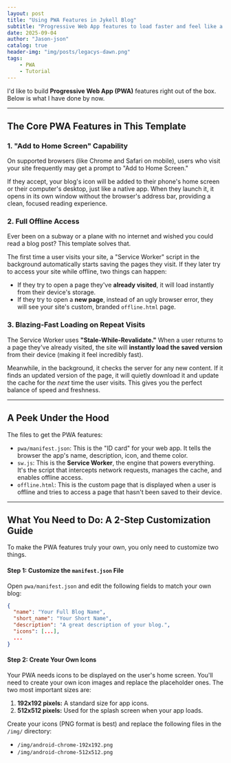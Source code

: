 ```yaml
---
layout: post
title: "Using PWA Features in Jykell Blog"
subtitle: "Progressive Web App features to load faster and feel like a native app."
date: 2025-09-04
author: "Jason-json"
catalog: true
header-img: "img/posts/legacys-dawn.png"
tags:
    - PWA
    - Tutorial
---
```


I'd like to build **Progressive Web App (PWA)** features right out of the box. Below is what I have done by now.

---

## The Core PWA Features in This Template

### 1. "Add to Home Screen" Capability

On supported browsers (like Chrome and Safari on mobile), users who visit your site frequently may get a prompt to "Add to Home Screen."

If they accept, your blog's icon will be added to their phone's home screen or their computer's desktop, just like a native app. When they launch it, it opens in its own window without the browser's address bar, providing a clean, focused reading experience.

### 2. Full Offline Access

Ever been on a subway or a plane with no internet and wished you could read a blog post? This template solves that.

The first time a user visits your site, a "Service Worker" script in the background automatically starts saving the pages they visit. If they later try to access your site while offline, two things can happen:

*   If they try to open a page they've **already visited**, it will load instantly from their device's storage.
*   If they try to open a **new page**, instead of an ugly browser error, they will see your site's custom, branded `offline.html` page.

### 3. Blazing-Fast Loading on Repeat Visits

The Service Worker uses **"Stale-While-Revalidate."**  When a user returns to a page they've already visited, the site will **instantly load the saved version** from their device (making it feel incredibly fast).

Meanwhile, in the background, it checks the server for any new content. If it finds an updated version of the page, it will quietly download it and update the cache for the *next* time the user visits. This gives you the perfect balance of speed and freshness.

---

## A Peek Under the Hood

The files to get the PWA features:

*   `pwa/manifest.json`: This is the "ID card" for your web app. It tells the browser the app's name, description, icon, and theme color.
*   `sw.js`: This is the **Service Worker**, the engine that powers everything. It's the script that intercepts network requests, manages the cache, and enables offline access.
*   `offline.html`: This is the custom page that is displayed when a user is offline and tries to access a page that hasn't been saved to their device.

---

## What You Need to Do: A 2-Step Customization Guide

To make the PWA features truly your own, you only need to customize two things.

#### Step 1: Customize the `manifest.json` File

Open `pwa/manifest.json` and edit the following fields to match your own blog:

```json
{
  "name": "Your Full Blog Name",
  "short_name": "Your Short Name",
  "description": "A great description of your blog.",
  "icons": [...],
  ...
}
```

#### Step 2: Create Your Own Icons

Your PWA needs icons to be displayed on the user's home screen. You'll need to create your own icon images and replace the placeholder ones. The two most important sizes are:

1.  **192x192 pixels:** A standard size for app icons.
2.  **512x512 pixels:** Used for the splash screen when your app loads.

Create your icons (PNG format is best) and replace the following files in the `/img/` directory:

*   `/img/android-chrome-192x192.png`
*   `/img/android-chrome-512x512.png`

```
